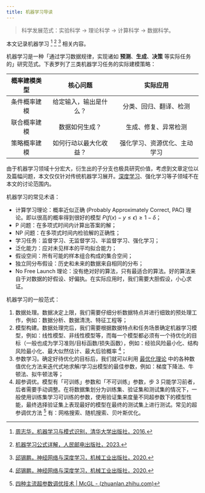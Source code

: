 ```yaml
---
title: 机器学习导读
---
```


> 科学发展范式：实验科学 $\to$ 理论科学 $\to$ 计算科学 $\to$ 数据科学。

本文记录机器学习 [^西瓜书] [^南瓜书] [^nndl] 相关内容。

[^西瓜书]: [周志华，机器学习与模式识别，清华大学出版社，2016.](https://github.com/jingyuexing/Ebook/blob/master/Machine_Learning/机器学习_周志华.pdf)
[^南瓜书]: [机器学习公式详解，人民邮电出版社，2023.](https://github.com/datawhalechina/pumpkin-book)
[^nndl]: [邱锡鹏，神经网络与深度学习，机械工业出版社，2020.](https://nndl.github.io/)

机器学习是一种「通过学习数据规律，实现诸如 **预测**、**生成**、**决策** 等实际任务的」研究范式。下表罗列了三类机器学习任务的实际建模策略：

| 概率建模类型 |        核心问题        |           实际应用           |
| :----------: | :--------------------: | :--------------------------: |
| 条件概率建模 | 给定输入，输出是什么？ |    分类、回归、翻译、检测    |
| 联合概率建模 |     数据如何生成？     |     生成、修复、异常检测     |
| 策略概率建模 | 如何行动以最大化收益？ | 强化学习、资源优化、主动学习 |

由于机器学习领域十分宏大，衍生出的子分支也极具研究价值，考虑到文章定位以及篇幅问题，本文仅仅针对传统机器学习展开。[深度学习](../deep-learning/index.md)、强化学习等子领域不在本文的讨论范围内。

机器学习的常见术语：

- 计算学习理论：概率近似正确 (Probably Approximately Correct, PAC) 理论。即以很高的概率得到很好的模型 $P(f(x)- y \le \epsilon) \ge 1 - \delta$；
- P 问题：在多项式时间内计算出答案的解；
- NP 问题：在多项式时间内检验解的正确性；
- 学习任务：监督学习、无监督学习、半监督学习、强化学习；
- 泛化能力：应对未见样本的平均拟合能力；
- 假设空间：所有可能的样本组合构成的集合空间；
- 独立同分布假设：历史和未来的数据来自相同的分布；
- No Free Launch 理论：没有绝对好的算法，只有最适合的算法。好的算法来自于对数据的好假设、好偏执。在实际应用时，我们需要大胆假设，小心求证。

机器学习的一般范式：

1. 数据处理。数据决定上限，我们需要仔细分析数据特点并进行细致的预处理工作，例如：数据分析、数据清洗、特征工程等；
2. 模型构建。数据处理完后，我们需要根据数据特点和任务场景确定机器学习模型，例如：线性模型、非线性模型等，而每一个模型都必须有一个待优化的目标（一般也成为学习准则/目标函数/损失函数），例如：经验风险最小化、结构风险最小化、最大似然估计、最大后验概率 [^nndl]；
3. 参数学习。确定好待优化的目标后，我们就可以利用 [最优化理论](../../math/optimization-method/index.md) 中的各种数值优化方法来迭代式地求解/学习出模型的最佳参数，例如：梯度下降法、牛顿法、拟牛顿法等；
4. 超参调优。模型有「可训练」参数和「不可训练」参数，步 $3$ 只能学习前者，后者需要手动调整。在将数据集划分为训练集、验证集和测试集的情况下，一般使用训练集学习可训练的参数，使用验证集来度量不同超参数下的模型性能，最终选择验证集上表现最好的模型在最终的测试集上进行测试。常见的超参调优方法 [^hyper-param] 有：网格搜索、随机搜索、贝叶斯优化。

[^hyper-param]: [四种主流超参数调优技术 | McGL - (zhuanlan.zhihu.com)](https://zhuanlan.zhihu.com/p/234509605)
